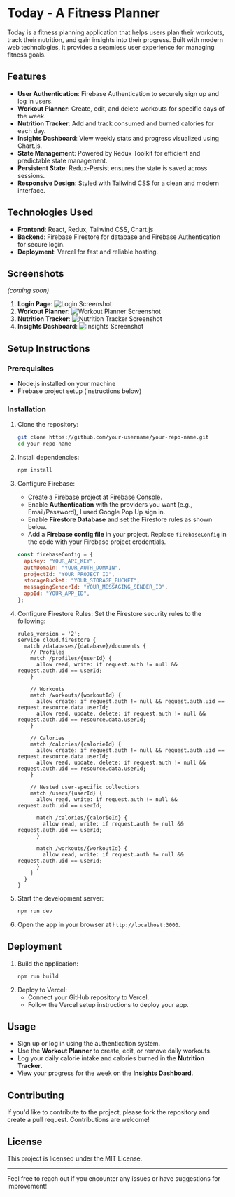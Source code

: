 # Today - A Fitness Planner

Today is a fitness planning application that helps users plan their workouts, track their nutrition, and gain insights into their progress. Built with modern web technologies, it provides a seamless user experience for managing fitness goals.

## Features

- **User Authentication**: Firebase Authentication to securely sign up and log in users.
- **Workout Planner**: Create, edit, and delete workouts for specific days of the week.
- **Nutrition Tracker**: Add and track consumed and burned calories for each day.
- **Insights Dashboard**: View weekly stats and progress visualized using Chart.js.
- **State Management**: Powered by Redux Toolkit for efficient and predictable state management.
- **Persistent State**: Redux-Persist ensures the state is saved across sessions.
- **Responsive Design**: Styled with Tailwind CSS for a clean and modern interface.

## Technologies Used

- **Frontend**: React, Redux, Tailwind CSS, Chart.js
- **Backend**: Firebase Firestore for database and Firebase Authentication for secure login.
- **Deployment**: Vercel for fast and reliable hosting.

## Screenshots

_(coming soon)_

1. **Login Page**: ![Login Screenshot](#)
2. **Workout Planner**: ![Workout Planner Screenshot](#)
3. **Nutrition Tracker**: ![Nutrition Tracker Screenshot](#)
4. **Insights Dashboard**: ![Insights Screenshot](#)

## Setup Instructions

### Prerequisites

- Node.js installed on your machine
- Firebase project setup (instructions below)

### Installation

1. Clone the repository:

   ```bash
   git clone https://github.com/your-username/your-repo-name.git
   cd your-repo-name
   ```

2. Install dependencies:

   ```bash
   npm install
   ```

3. Configure Firebase:

   - Create a Firebase project at [Firebase Console](https://console.firebase.google.com/).
   - Enable **Authentication** with the providers you want (e.g., Email/Password), I used Google Pop Up sign in.
   - Enable **Firestore Database** and set the Firestore rules as shown below.
   - Add a **Firebase config file** in your project. Replace `firebaseConfig` in the code with your Firebase project credentials.

   ```javascript
   const firebaseConfig = {
     apiKey: "YOUR_API_KEY",
     authDomain: "YOUR_AUTH_DOMAIN",
     projectId: "YOUR_PROJECT_ID",
     storageBucket: "YOUR_STORAGE_BUCKET",
     messagingSenderId: "YOUR_MESSAGING_SENDER_ID",
     appId: "YOUR_APP_ID",
   };
   ```

4. Configure Firestore Rules:
   Set the Firestore security rules to the following:

   ```
   rules_version = '2';
   service cloud.firestore {
     match /databases/{database}/documents {
       // Profiles
       match /profiles/{userId} {
         allow read, write: if request.auth != null && request.auth.uid == userId;
       }

       // Workouts
       match /workouts/{workoutId} {
         allow create: if request.auth != null && request.auth.uid == request.resource.data.userId;
         allow read, update, delete: if request.auth != null && request.auth.uid == resource.data.userId;
       }

       // Calories
       match /calories/{calorieId} {
         allow create: if request.auth != null && request.auth.uid == request.resource.data.userId;
         allow read, update, delete: if request.auth != null && request.auth.uid == resource.data.userId;
       }

       // Nested user-specific collections
       match /users/{userId} {
         allow read, write: if request.auth != null && request.auth.uid == userId;

         match /calories/{calorieId} {
           allow read, write: if request.auth != null && request.auth.uid == userId;
         }

         match /workouts/{workoutId} {
           allow read, write: if request.auth != null && request.auth.uid == userId;
         }
       }
     }
   }
   ```

5. Start the development server:

   ```bash
   npm run dev
   ```

6. Open the app in your browser at `http://localhost:3000`.

## Deployment

1. Build the application:
   ```bash
   npm run build
   ```
2. Deploy to Vercel:
   - Connect your GitHub repository to Vercel.
   - Follow the Vercel setup instructions to deploy your app.

## Usage

- Sign up or log in using the authentication system.
- Use the **Workout Planner** to create, edit, or remove daily workouts.
- Log your daily calorie intake and calories burned in the **Nutrition Tracker**.
- View your progress for the week on the **Insights Dashboard**.

## Contributing

If you'd like to contribute to the project, please fork the repository and create a pull request. Contributions are welcome!

## License

This project is licensed under the MIT License.

---

Feel free to reach out if you encounter any issues or have suggestions for improvement!
